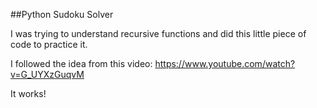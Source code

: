 ##Python Sudoku Solver 

I was trying to understand recursive functions and did this little piece of code to practice it. 

I followed the idea from this video: https://www.youtube.com/watch?v=G_UYXzGuqvM

It works! 